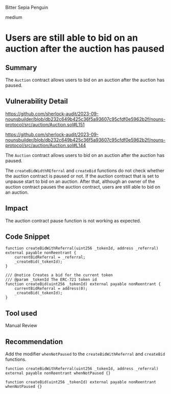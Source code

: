 Bitter Sepia Penguin

medium

# Users are still able to bid on an auction after the auction has paused

## Summary

The `Auction` contract allows users to bid on an auction after the auction has paused.

## Vulnerability Detail

https://github.com/sherlock-audit/2023-09-nounsbuilder/blob/db232c649b425c36f5a93607c95cfdf0e5962b2f/nouns-protocol/src/auction/Auction.sol#L151

https://github.com/sherlock-audit/2023-09-nounsbuilder/blob/db232c649b425c36f5a93607c95cfdf0e5962b2f/nouns-protocol/src/auction/Auction.sol#L144

The `Auction` contract allows users to bid on an auction after the auction has paused.

The `createBidWidthREferral` and `createBid` functions do not check whether the auction contract is paused or not. If the auction contract that is set to unpause start to bid on an auction. After that, although an owner of the auction contract pauses the auction contract, users are still able to bid on an auction.

## Impact

The auction contract pause function is not working as expected.

## Code Snippet

```solidity
function createBidWithReferral(uint256 _tokenId, address _referral) external payable nonReentrant {
    currentBidReferral = _referral;
    _createBid(_tokenId);
}

/// @notice Creates a bid for the current token
/// @param _tokenId The ERC-721 token id
function createBid(uint256 _tokenId) external payable nonReentrant {
    currentBidReferral = address(0);
    _createBid(_tokenId);
}
```

## Tool used

Manual Review

## Recommendation

Add the modifier `whenNotPaused` to the `createBidWithReferral` and `createBid` functions.

```solidity
function createBidWithReferral(uint256 _tokenId, address _referral) external payable nonReentrant whenNotPaused {}

function createBid(uint256 _tokenId) external payable nonReentrant whenNotPaused {}
```
